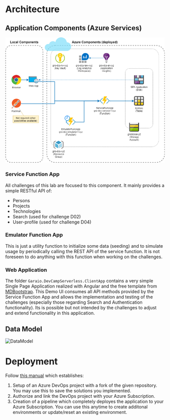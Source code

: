 # Architecture
## Application Components (Azure Services)
![Components](./Resources/Components.png)

### Service Function App
All challenges of this lab are focused to this component. It mainly provides a simple RESTful API of:
* Persons
* Projects
* Technologies
* Search (used for challenge D02)
* User-profile (used for challenge D04)

### Emulator Function App
This is just a utility function to initialize some data (seeding) and to simulate usage by periodically calling the REST API of the service function. It is not foreseen to do anything with this function when working on the challenges.

### Web Application
The folder `Garaio.DevCampServerless.ClientApp` contains a very simple Single Page Application realized with Angular and the free template from [MDBootstrap](https://mdbootstrap.com/docs/angular/).
This Demo UI consumes all API methods provided by the Service Function App and allows the implementation and testing of the challenges (especially those regarding Search and Authentication functionality). Its is possible but not intended by the challenges to adjust and extend functionality in this application.

## Data Model
![DataModel](./Resources/DataModel.png)

# Deployment
Follow [this manual](./Setup/Manual.md) which establishes:
1. Setup of an Azure DevOps project with a fork of the given repository. You may use this to save the solutions you implemented.
1. Authorize and link the DevOps project with your Azure Subscription.
1. Creation of a pipeline which completely deployes the application to your Azure Subscription. You can use this anytime to create additonal environments or update/reset an existing environment.